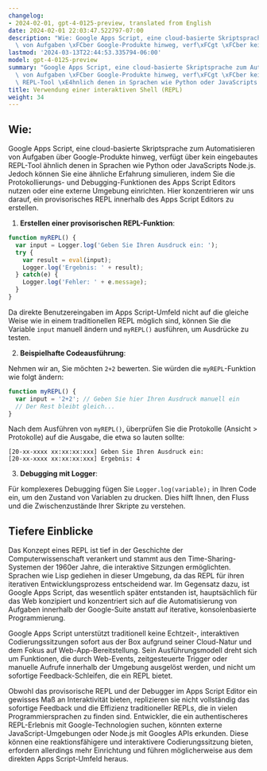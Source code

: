 ```yaml
---
changelog:
- 2024-02-01, gpt-4-0125-preview, translated from English
date: 2024-02-01 22:03:47.522797-07:00
description: "Wie: Google Apps Script, eine cloud-basierte Skriptsprache zum Automatisieren\
  \ von Aufgaben \xFCber Google-Produkte hinweg, verf\xFCgt \xFCber kein eingebautes\u2026"
lastmod: '2024-03-13T22:44:53.335794-06:00'
model: gpt-4-0125-preview
summary: "Google Apps Script, eine cloud-basierte Skriptsprache zum Automatisieren\
  \ von Aufgaben \xFCber Google-Produkte hinweg, verf\xFCgt \xFCber kein eingebautes\
  \ REPL-Tool \xE4hnlich denen in Sprachen wie Python oder JavaScripts Node.js."
title: Verwendung einer interaktiven Shell (REPL)
weight: 34
---
```


## Wie:
Google Apps Script, eine cloud-basierte Skriptsprache zum Automatisieren von Aufgaben über Google-Produkte hinweg, verfügt über kein eingebautes REPL-Tool ähnlich denen in Sprachen wie Python oder JavaScripts Node.js. Jedoch können Sie eine ähnliche Erfahrung simulieren, indem Sie die Protokollierungs- und Debugging-Funktionen des Apps Script Editors nutzen oder eine externe Umgebung einrichten. Hier konzentrieren wir uns darauf, ein provisorisches REPL innerhalb des Apps Script Editors zu erstellen.

1. **Erstellen einer provisorischen REPL-Funktion**:

```javascript
function myREPL() {
  var input = Logger.log('Geben Sie Ihren Ausdruck ein: ');
  try {
    var result = eval(input);
    Logger.log('Ergebnis: ' + result);
  } catch(e) {
    Logger.log('Fehler: ' + e.message);
  }
}
```

Da direkte Benutzereingaben im Apps Script-Umfeld nicht auf die gleiche Weise wie in einem traditionellen REPL möglich sind, können Sie die Variable `input` manuell ändern und `myREPL()` ausführen, um Ausdrücke zu testen.

2. **Beispielhafte Codeausführung**:

Nehmen wir an, Sie möchten `2+2` bewerten. Sie würden die `myREPL`-Funktion wie folgt ändern:

```javascript
function myREPL() {
  var input = '2+2'; // Geben Sie hier Ihren Ausdruck manuell ein
  // Der Rest bleibt gleich...
}
```

Nach dem Ausführen von `myREPL()`, überprüfen Sie die Protokolle (Ansicht > Protokolle) auf die Ausgabe, die etwa so lauten sollte:

```
[20-xx-xxxx xx:xx:xx:xxx] Geben Sie Ihren Ausdruck ein:
[20-xx-xxxx xx:xx:xx:xxx] Ergebnis: 4
```

3. **Debugging mit Logger**:

Für komplexeres Debugging fügen Sie `Logger.log(variable);` in Ihren Code ein, um den Zustand von Variablen zu drucken. Dies hilft Ihnen, den Fluss und die Zwischenzustände Ihrer Skripte zu verstehen.

## Tiefere Einblicke
Das Konzept eines REPL ist tief in der Geschichte der Computerwissenschaft verankert und stammt aus den Time-Sharing-Systemen der 1960er Jahre, die interaktive Sitzungen ermöglichten. Sprachen wie Lisp gediehen in dieser Umgebung, da das REPL für ihren iterativen Entwicklungsprozess entscheidend war. Im Gegensatz dazu, ist Google Apps Script, das wesentlich später entstanden ist, hauptsächlich für das Web konzipiert und konzentriert sich auf die Automatisierung von Aufgaben innerhalb der Google-Suite anstatt auf iterative, konsolenbasierte Programmierung.

Google Apps Script unterstützt traditionell keine Echtzeit-, interaktiven Codierungssitzungen sofort aus der Box aufgrund seiner Cloud-Natur und dem Fokus auf Web-App-Bereitstellung. Sein Ausführungsmodell dreht sich um Funktionen, die durch Web-Events, zeitgesteuerte Trigger oder manuelle Aufrufe innerhalb der Umgebung ausgelöst werden, und nicht um sofortige Feedback-Schleifen, die ein REPL bietet.

Obwohl das provisorische REPL und der Debugger im Apps Script Editor ein gewisses Maß an Interaktivität bieten, replizieren sie nicht vollständig das sofortige Feedback und die Effizienz traditioneller REPLs, die in vielen Programmiersprachen zu finden sind. Entwickler, die ein authentischeres REPL-Erlebnis mit Google-Technologien suchen, könnten externe JavaScript-Umgebungen oder Node.js mit Googles APIs erkunden. Diese können eine reaktionsfähigere und interaktivere Codierungssitzung bieten, erfordern allerdings mehr Einrichtung und führen möglicherweise aus dem direkten Apps Script-Umfeld heraus.
